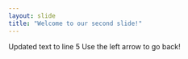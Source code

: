 ```yaml
---
layout: slide
title: "Welcome to our second slide!"
---
```

Updated text to line 5
Use the left arrow to go back!

